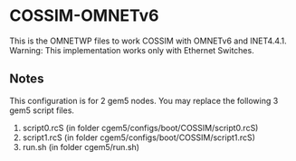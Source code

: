 # COSSIM-OMNETv6
This is the OMNETWP files to work COSSIM with OMNETv6 and INET4.4.1. Warning: This implementation works only with Ethernet Switches.


## Notes 

This configuration is for 2 gem5 nodes. You may replace the following 3 gem5 script files.
1) script0.rcS (in folder cgem5/configs/boot/COSSIM/script0.rcS)
2) script1.rcS (in folder cgem5/configs/boot/COSSIM/script1.rcS)
3) run.sh      (in folder cgem5/run.sh)
